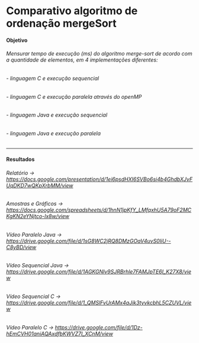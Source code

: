 # Comparativo algoritmo de ordenação mergeSort

#### Objetivo
###### Mensurar tempo de execução (ms) do algoritmo merge-sort de acordo com a quantidade de elementos, em 4 implementações diferentes:
###### - linguagem C e execução sequencial
###### - linguagem C e execução paralela através do openMP
###### - linguagem Java e execução sequencial
###### - linguagem Java e execução paralela

______________________________________________________________________________________________________________________

#### Resultados
###### Relatório -> https://docs.google.com/presentation/d/1ei6psdHXI6SVBo6si4b4GhdbXJvFUqDKD7wQKpXrbMM/view
###### Amostras e Gráficos -> https://docs.google.com/spreadsheets/d/1hnN1jpKfY_LMfqxhU5A79oF2MCKgKN2eYNjtco-lx8w/view
###### Vídeo Paralelo Java -> https://drive.google.com/file/d/1sG8WC2jRQ8DMzGOaV4uvS0liU--C8yBD/view
###### Vídeo Sequencial Java -> https://drive.google.com/file/d/1AGKGNlv9SJRBrhle7FAMJpTE6I_K27X8/view
###### Vídeo Sequencial C -> https://drive.google.com/file/d/1_QMSlFvUrAMx4aJik3tyvkcbhL5CZUVL/view
###### Vídeo Paralelo C -> https://drive.google.com/file/d/1Dz-hEmCVH01aniAQAxdfbKWVZ7I_XCnM/view
